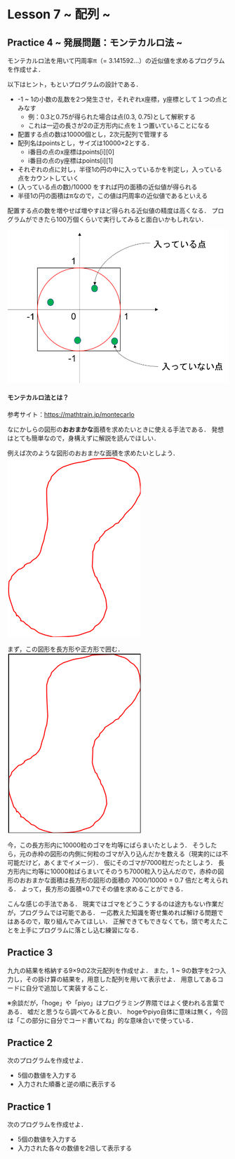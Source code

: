 # Lesson 7 ~ 配列 ~


## Practice 4 ~ 発展問題：モンテカルロ法 ~
モンテカルロ法を用いて円周率π（= 3.141592...）の近似値を求めるプログラムを作成せよ．

以下はヒント，もといプログラムの設計である．

- -1 ~ 1の小数の乱数を2つ発生させ，それぞれx座標，y座標として１つの点とみなす
	- 例：0.3と0.75が得られた場合は点(0.3, 0.75)として解釈する
	- これは一辺の長さが2の正方形内に点を１つ置いていることになる
- 配置する点の数は10000個とし，2次元配列で管理する
- 配列名はpointsとし，サイズは10000×2とする．
	- i番目の点のx座標はpoints[i][0]
	- i番目の点のy座標はpoints[i][1]
- それぞれの点に対し，半径1の円の中に入っているかを判定し，入っている点をカウントしていく
- (入っている点の数)/10000 をすれば円の面積の近似値が得られる
- 半径1の円の面積はπなので，この値は円周率の近似値であるといえる

配置する点の数を増やせば増やすほど得られる近似値の精度は高くなる．
プログラムができたら100万個くらいで実行してみると面白いかもしれない．

![](./pic/モンテカルロ.png)

#### モンテカルロ法とは？
参考サイト：https://mathtrain.jp/montecarlo

なにかしらの図形の**おおまかな**面積を求めたいときに使える手法である．
発想はとても簡単なので，身構えずに解説を読んでほしい．

例えば次のような図形のおおまかな面積を求めたいとしよう．
![](./pic/sample1.png)

まず，この図形を長方形や正方形で囲む．
![](./pic/sample2.png)

今，この長方形内に10000粒のゴマを均等にばらまいたとしよう．
そうしたら，元の赤枠の図形の内側に何粒のゴマが入り込んだかを数える（現実的には不可能だけど，あくまでイメージ）．
仮にそのゴマが7000粒だったとしよう．
長方形内に均等に10000粒ばらまいてそのうち7000粒入り込んだので，赤枠の図形のおおまかな面積は長方形の図形の面積の 7000/10000 = 0.7 倍だと考えられる．
よって，長方形の面積×0.7でその値を求めることができる．

こんな感じの手法である．
現実ではゴマをどうこうするのは途方もない作業だが，プログラムでは可能である．
一応教えた知識を寄せ集めれば解ける問題ではあるので，取り組んでみてほしい．
正解できてもできなくても，頭で考えたことを上手にプログラムに落とし込む練習になる．


## Practice 3
九九の結果を格納する9×9の2次元配列を作成せよ．
また，1 ~ 9の数字を2つ入力し，その掛け算の結果を，用意した配列を用いて表示せよ．
用意してあるコードに自分で追加して実装すること．

※余談だが，「hoge」や「piyo」はプログラミング界隈ではよく使われる言葉である．
嘘だと思うなら調べてみると良い．
hogeやpiyo自体に意味は無く，今回は「この部分に自分でコード書いてね」的な意味合いで使っている．


## Practice 2
次のプログラムを作成せよ．
- 5個の数値を入力する
- 入力された順番と逆の順に表示する


## Practice 1
次のプログラムを作成せよ．
- 5個の数値を入力する
- 入力された各々の数値を2倍して表示する
